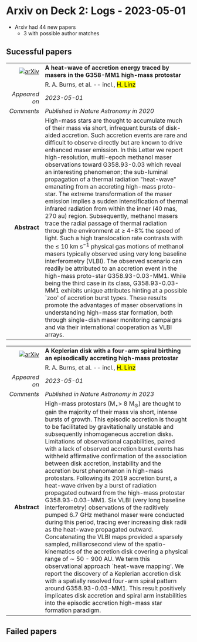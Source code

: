 # Arxiv on Deck 2: Logs - 2023-05-01

* Arxiv had 44 new papers
    * 3 with possible author matches

## Sucessful papers


|||
|---:|:---|
| [![arXiv](https://img.shields.io/badge/arXiv-arXiv:2304.14739-b31b1b.svg)](https://arxiv.org/abs/arXiv:2304.14739) | **A heat-wave of accretion energy traced by masers in the G358-MM1  high-mass protostar**  |
|| R. A. Burns, et al. -- incl., <mark>H. Linz</mark> |
|*Appeared on*| *2023-05-01*|
|*Comments*| *Published in Nature Astronomy in 2020*|
|**Abstract**| High-mass stars are thought to accumulate much of their mass via short, infrequent bursts of disk-aided accretion. Such accretion events are rare and difficult to observe directly but are known to drive enhanced maser emission. In this Letter we report high-resolution, multi-epoch methanol maser observations toward G358.93-0.03 which reveal an interesting phenomenon; the sub-luminal propagation of a thermal radiation "heat-wave" emanating from an accreting high-mass proto-star. The extreme transformation of the maser emission implies a sudden intensification of thermal infrared radiation from within the inner (40 mas, 270 au) region. Subsequently, methanol masers trace the radial passage of thermal radiation through the environment at $\geq$ 4-8\% the speed of light. Such a high translocation rate contrasts with the $\leq$ 10 km s$^{-1}$ physical gas motions of methanol masers typically observed using very long baseline interferometry (VLBI). The observed scenario can readily be attributed to an accretion event in the high-mass proto-star G358.93-0.03-MM1. While being the third case in its class, G358.93-0.03-MM1 exhibits unique attributes hinting at a possible `zoo' of accretion burst types. These results promote the advantages of maser observations in understanding high-mass star formation, both through single-dish maser monitoring campaigns and via their international cooperation as VLBI arrays. |


|||
|---:|:---|
| [![arXiv](https://img.shields.io/badge/arXiv-arXiv:2304.14740-b31b1b.svg)](https://arxiv.org/abs/arXiv:2304.14740) | **A Keplerian disk with a four-arm spiral birthing an episodically  accreting high-mass protostar**  |
|| R. A. Burns, et al. -- incl., <mark>H. Linz</mark> |
|*Appeared on*| *2023-05-01*|
|*Comments*| *Published in Nature Astronomy in 2023*|
|**Abstract**| High-mass protostars (M$_{\star} >$ 8 M$_{\odot}$) are thought to gain the majority of their mass via short, intense bursts of growth. This episodic accretion is thought to be facilitated by gravitationally unstable and subsequently inhomogeneous accretion disks. Limitations of observational capabilities, paired with a lack of observed accretion burst events has withheld affirmative confirmation of the association between disk accretion, instability and the accretion burst phenomenon in high-mass protostars. Following its 2019 accretion burst, a heat-wave driven by a burst of radiation propagated outward from the high-mass protostar G358.93-0.03-MM1. Six VLBI (very long baseline interferometry) observations of the raditively pumped 6.7 GHz methanol maser were conducted during this period, tracing ever increasing disk radii as the heat-wave propagated outward. Concatenating the VLBI maps provided a sparsely sampled, milliarcsecond view of the spatio-kinematics of the accretion disk covering a physical range of $\sim$ 50 - 900 AU. We term this observational approach `heat-wave mapping'. We report the discovery of a Keplerian accretion disk with a spatially resolved four-arm spiral pattern around G358.93-0.03-MM1. This result positively implicates disk accretion and spiral arm instabilities into the episodic accretion high-mass star formation paradigm. |

## Failed papers

